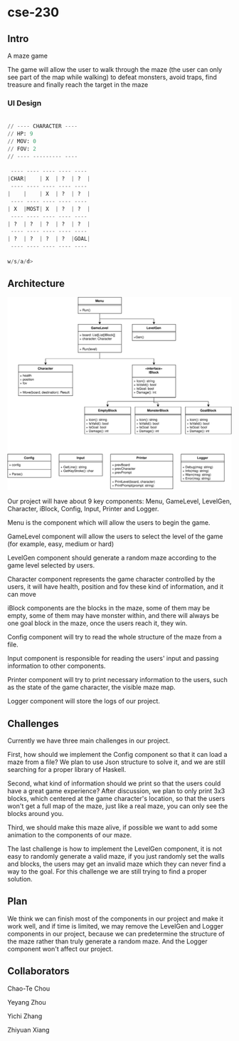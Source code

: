 # cse-230

## Intro

A maze game

The game will allow the user to walk through the maze (the user can only see part of the map while walking) to defeat monsters, avoid traps, find treasure and finally reach the target in the maze


### UI Design

```python

// ---- CHARACTER ----
// HP: 9
// MOV: 0
// FOV: 2
// ---- --------- ----

 ---- ---- ---- ---- ----
|CHAR|    | X  | ?  | ?  |
 ---- ---- ---- ---- ----
|    |    | X  | ?  | ?  |
 ---- ---- ---- ---- ----
| X  |MOST| X  | ?  | ?  |
 ---- ---- ---- ---- ----
| ?  | ?  | ?  | ?  | ?  |
 ---- ---- ---- ---- ----
| ?  | ?  | ?  | ?  |GOAL|
 ---- ---- ---- ---- ----

w/s/a/d> 
```



## Architecture

![](https://raw.githubusercontent.com/amoxicillin-v2/cse-230/dev-yiz/doc/SimpleMaze.drawio.svg)

Our project will have about 9 key components: Menu, GameLevel, LevelGen, Character, iBlock, Config, Input, Printer and Logger.

Menu is the component which will allow the users to begin the game.

GameLevel component will allow the users to select the level of the game (for example, easy, medium or hard)

LevelGen component should generate a random maze according to the game level selected by users.

Character component represents the game character controlled by the users, it will have health, position and fov these kind of information, and it can move

iBlock components are the blocks in the maze, some of them may be empty, some of them may have monster within, and there will always be one goal block in the maze, once the users reach it, they win.

Config component will try to read the whole structure of the maze from a file.

Input component is responsible for reading the users' input and passing information to other components.

Printer component will try to print necessary information to the users, such as the state of the game character, the visible maze map.

Logger component will store the logs of our project.

## Challenges

Currently we have three main challenges in our project.

First, how should we implement the Config component so that it can load a maze from a file? We plan to use Json structure to solve it, and we are still searching for a proper library of Haskell.

Second, what kind of information should we print so that the users could have a great game experience? After discussion, we plan to only print 3x3 blocks, which centered at the game character's location, so that the users won't get a full map of the maze, just like a real maze, you can only see the blocks around you.

Third, we should make this maze alive, if possible we want to add some animation to the components of our maze.

The last challenge is how to implement the LevelGen component, it is not easy to randomly generate a valid maze, if you just randomly set the walls and blocks, the users may get an invalid maze which they can never find a way to the goal. For this challenge we are still trying to find a proper solution.

## Plan

We think we can finish most of the components in our project and make it work well, and if time is limited, we may remove the LevelGen and Logger components in our project, because we can predetermine the structure of the maze rather than truly generate a random maze. And the Logger component won't affect our project.



## Collaborators

Chao-Te Chou

Yeyang Zhou

Yichi Zhang

Zhiyuan Xiang

